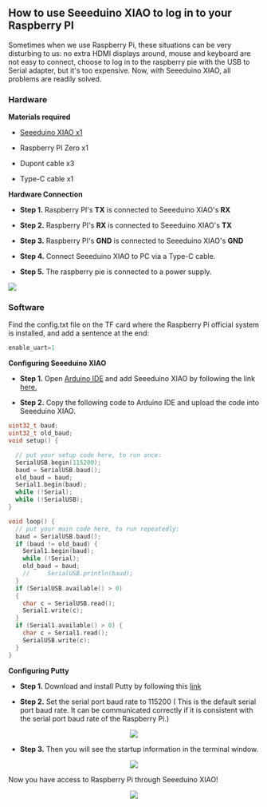 ## How to use Seeeduino XIAO to log in to your Raspberry PI


Sometimes when we use Raspberry Pi, these situations can be very disturbing to us: no extra HDMI displays around, mouse and keyboard are not easy to connect, choose to log in to the raspberry pie with the USB to Serial adapter, but it's too expensive. Now, with Seeeduino XIAO, all problems are readily solved.

### Hardware

**Materials required**

- [Seeeduino XIAO x1](http://www.seeedstudio.com/.html)

- Raspberry PI Zero x1

- Dupont cable x3

- Type-C cable x1


**Hardware Connection**

- **Step 1.** Raspberry PI's **TX** is connected to Seeeduino XIAO's **RX**

- **Step 2.** Raspberry PI's **RX** is connected to Seeeduino XIAO's **TX**

- **Step 3.** Raspberry PI's **GND** is connected to Seeeduino XIAO's **GND**

- **Step 4.** Connect Seeeduino XIAO to PC via a Type-C cable.

- **Step 5.** The raspberry pie is connected to a power supply.

![](http://files.seeedstudio.com/products/102010328/img/pin-with-marks.png)


### Software

Find the config.txt file on the TF card where the Raspberry Pi official system is installed, and add a sentence at the end:

```c
enable_uart=1
```
**Configuring Seeeduino XIAO**

- **Step 1.** Open [Arduino IDE](https://www.arduino.cc/en/Main/Software) and add Seeeduino XIAO by following the link [here.](https://github.com/SeeedDocument/Seeeduino-XIAO)

- **Step 2.** Copy the following code to Arduino IDE and upload the code into Seeeduino XIAO.

```c++
uint32_t baud;
uint32_t old_baud;
void setup() {

  // put your setup code here, to run once:
  SerialUSB.begin(115200);
  baud = SerialUSB.baud();
  old_baud = baud;
  Serial1.begin(baud);
  while (!Serial);
  while (!SerialUSB);
}

void loop() {
  // put your main code here, to run repeatedly:
  baud = SerialUSB.baud();
  if (baud != old_baud) {
    Serial1.begin(baud);
    while (!Serial);
    old_baud = baud;
    //     SerialUSB.println(baud);
  }
  if (SerialUSB.available() > 0)
  {
    char c = SerialUSB.read();
    Serial1.write(c);
  }
  if (Serial1.available() > 0) {
    char c = Serial1.read();
    SerialUSB.write(c);
  }
}
```

**Configuring Putty**

- **Step 1.** Download and install Putty by following this [link](https://www.putty.org/)

- **Step 2.** Set the serial port baud rate to 115200 ( This is the default serial port baud rate. It can be communicated correctly if it is consistent with the serial port baud rate of the Raspberry Pi.)

<p align="center">
  <img src="http://files.seeedstudio.com/products/102010328/img/Putty%20config.png">
</p>

- **Step 3.** Then you will see the startup information in the terminal window.

<p align="center">
  <img src="http://files.seeedstudio.com/products/102010328/img/Terminal.png">
</p>

Now you have access to Raspberry Pi through Seeeduino XIAO!

<p align="center">
  <img src="http://files.seeedstudio.com/products/102010328/img/new%20pins.gif">
</p>








